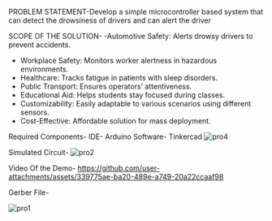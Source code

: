 PROBLEM STATEMENT-Develop a simple microcontroller based system that can detect the drowsiness of drivers and can alert the driver


SCOPE OF THE SOLUTION-
-Automotive Safety: Alerts drowsy drivers to prevent accidents.  
- Workplace Safety: Monitors worker alertness in hazardous environments.  
- Healthcare: Tracks fatigue in patients with sleep disorders.  
- Public Transport: Ensures operators’ attentiveness.  
- Educational Aid: Helps students stay focused during classes.  
- Customizability: Easily adaptable to various scenarios using different sensors.  
- Cost-Effective: Affordable solution for mass deployment.

Required Components-
IDE- Arduino
Software- Tinkercad
![pro4](https://github.com/user-attachments/assets/79c1a518-79aa-46ec-8921-fe7c1612de3a)


















Simulated Circuit-
![pro2](https://github.com/user-attachments/assets/d1ca2ff8-c31b-4736-b4d5-47b7f25fac50)




























Video Of the Demo-
https://github.com/user-attachments/assets/339775ae-ba20-489e-a749-20a22ccaaf98























Gerber File-

![pro1](https://github.com/user-attachments/assets/25bc4cd0-033c-4d50-a64a-9e0b65316ad4)




























